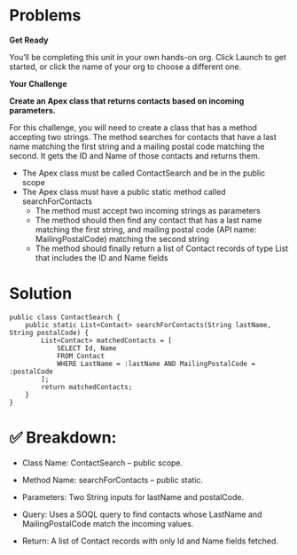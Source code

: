 # Problems

**Get Ready**

You’ll be completing this unit in your own hands-on org. Click Launch to get started, or click the name of your org to choose a different one.

**Your Challenge**

**Create an Apex class that returns contacts based on incoming parameters.**


For this challenge, you will need to create a class that has a method accepting two strings. The method searches for contacts that have a last name matching the first string and a mailing postal code matching the second. It gets the ID and Name of those contacts and returns them.


* The Apex class must be called ContactSearch and be in the public scope
* The Apex class must have a public static method called searchForContacts
    - The method must accept two incoming strings as parameters
    - The method should then find any contact that has a last name matching the first string, and mailing postal code (API name: MailingPostalCode) matching the second string
    - The method should finally return a list of Contact records of type List that includes the ID and Name fields


# Solution

``` apex
public class ContactSearch {
    public static List<Contact> searchForContacts(String lastName, String postalCode) {
        List<Contact> matchedContacts = [
            SELECT Id, Name
            FROM Contact
            WHERE LastName = :lastName AND MailingPostalCode = :postalCode
        ];
        return matchedContacts;
    }
}
``` 

# ✅ Breakdown:

* Class Name: ContactSearch – public scope.

* Method Name: searchForContacts – public static.

* Parameters: Two String inputs for lastName and postalCode.

* Query: Uses a SOQL query to find contacts whose LastName and MailingPostalCode match the incoming values.

* Return: A list of Contact records with only Id and Name fields fetched.